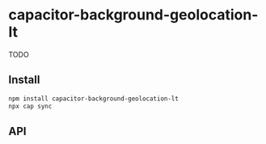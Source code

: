 # capacitor-background-geolocation-lt

TODO

## Install

```bash
npm install capacitor-background-geolocation-lt
npx cap sync
```

## API

<docgen-index></docgen-index>

<docgen-api>
<!-- run docgen to generate docs from the source -->
<!-- More info: https://github.com/ionic-team/capacitor-docgen -->
</docgen-api>
